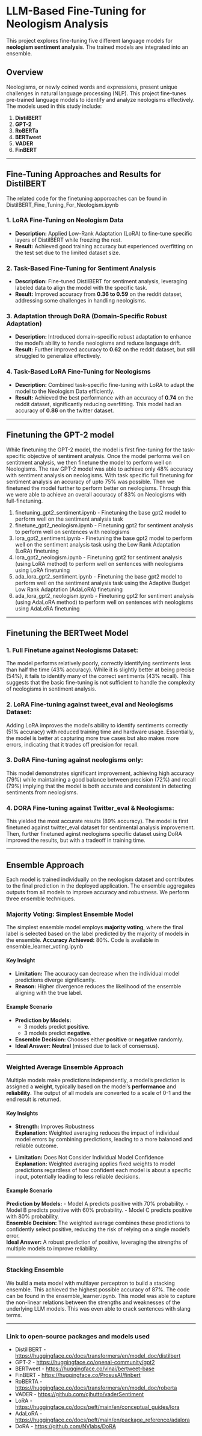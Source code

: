 # LLM-Based Fine-Tuning for Neologism Analysis

This project explores fine-tuning five different language models for **neologism sentiment analysis**. The trained models are integrated into an ensemble.

## Overview
Neologisms, or newly coined words and expressions, present unique challenges in natural language processing (NLP). This project fine-tunes pre-trained language models to identify and analyze neologisms effectively. The models used in this study include:

1. **DistilBERT**
2. **GPT-2**
3. **RoBERTa**
4. **BERTweet**
5. **VADER**
6. **FinBERT**
   
---
## Fine-Tuning Approaches and Results for DistilBERT
The related code for the finetuning apporoaches can be found in DistilBERT_Fine_Tuning_For_Neologism.ipynb

### 1. **LoRA Fine-Tuning on Neologism Data**
- **Description:** Applied Low-Rank Adaptation (LoRA) to fine-tune specific layers of DistilBERT while freezing the rest. 
- **Result:** Achieved good training accuracy but experienced overfitting on the test set due to the limited dataset size.

### 2. **Task-Based Fine-Tuning for Sentiment Analysis**
- **Description:** Fine-tuned DistilBERT for sentiment analysis, leveraging labeled data to align the model with the specific task.
- **Result:** Improved accuracy from **0.36 to 0.59** on the reddit dataset, addressing some challenges in handling neologisms.

### 3. **Adaptation through DoRA (Domain-Specific Robust Adaptation)**
- **Description:** Introduced domain-specific robust adaptation to enhance the model’s ability to handle neologisms and reduce language drift.
- **Result:** Further improved accuracy to **0.62** on the reddit dataset, but still struggled to generalize effectively.

### 4. **Task-Based LoRA Fine-Tuning for Neologisms**
- **Description:** Combined task-specific fine-tuning with LoRA to adapt the model to the Neologism Data efficiently.
- **Result:** Achieved the best performance with an accuracy of **0.74** on the reddit dataset, significantly reducing overfitting. This model had an accuracy of **0.86** on the twitter dataset.

---

## Finetuning the GPT-2 model
While finetuning the GPT-2 model, the model is first fine-tuning for the task-specific objective of sentiment analysis. Once the model performs well on sentitment analysis, we then
finetune the model to perform well on Neologisms. The raw GPT-2 model was able to achieve only 48% accuracy with sentiment analysis on neologisms. With task specific full finetuning for sentiment analysis an accuracy of upto 75% was possible. Then we finetuned the model further to perform better on neologisms. Through this we were able to achieve an overall accuracy of 83% on Neologisms with full-finetuning.

1. finetuning_gpt2_sentiment.ipynb - Finetuning the base gpt2 model to perform well on the sentiment analysis task
2. finetune_gpt2_neologism.ipynb - Finetuning gpt2 for sentiment analysis to perform well on sentences with neologisms
3. lora_gpt2_sentiment.ipynb - Finetuning the base gpt2 model to perform well on the sentiment analysis task using the Low Rank Adaptation (LoRA) finetuning
4. lora_gpt2_neologism.ipynb - Finetuning gpt2 for sentiment analysis (using LoRA method) to perform well on sentences with neologisms using LoRA finetuning
5. ada_lora_gpt2_sentiment.ipynb - Finetuning the base gpt2 model to perform well on the sentiment analysis task using the Adaptive Budget Low Rank Adaptation (AdaLoRA) finetuning
6. ada_lora_gpt2_neologism.ipynb - Finetuning gpt2 for sentiment analysis (using AdaLoRA method) to perform well on sentences with neologisms using AdaLoRA finetuning


---

## Finetuning the BERTweet Model

### 1. **Full Finetune against Neologisms Dataset:** 
The model performs relatively poorly, correctly identifying sentiments less than half the time (43% accuracy). While it is slightly better at being precise (54%), it fails to identify many of the correct sentiments (43% recall). This suggests that the basic fine-tuning is not sufficient to handle the complexity of neologisms in sentiment analysis.​

### 2. **LoRA Fine-tuning against tweet_eval and Neologisms Dataset:** 
Adding LoRA improves the model’s ability to identify sentiments correctly (51% accuracy) with reduced training time and hardware usage. Essentially, the model is better at capturing more true cases but also makes more errors, indicating that it trades off precision for recall.​

### 3. **DoRA Fine-tuning against neologisms only:** 
This model demonstrates significant improvement, achieving high accuracy (79%) while maintaining a good balance between precision (72%) and recall (79%) implying that the model is both accurate and consistent in detecting sentiments from neologisms.​

### 4. **DORA Fine-tuning against Twitter_eval & Neologisms:** 
This yielded the most accurate results (89% accuracy). The model is first finetuned against twitter_eval dataset for sentimental analysis improvement. Then, further finetuned aginst neologisms specific dataset using DoRA improved the results, but with a tradeoff in training time.​

---


## Ensemble Approach
Each model is trained individually on the neologism dataset and contributes to the final prediction in the deployed application. The ensemble aggregates outputs from all models to improve accuracy and robustness.
We perform three ensemble techniques.

### Majority Voting: Simplest Ensemble Model
The simplest ensemble model employs **majority voting**, where the final label is selected based on the label predicted by the majority of models in the ensemble. **Accuracy Achieved:** 80%. Code is available in ensemble_learner_voting.ipynb

#### Key Insight
- **Limitation:** The accuracy can decrease when the individual model predictions diverge significantly. 
- **Reason:** Higher divergence reduces the likelihood of the ensemble aligning with the true label.

#### Example Scenario
- **Prediction by Models:**
  - 3 models predict **positive**.
  - 3 models predict **negative**.
- **Ensemble Decision:** Chooses either **positive** or **negative** randomly.
- **Ideal Answer:** **Neutral** (missed due to lack of consensus).

---

### Weighted Average Ensemble Approach
Multiple models make predictions independently, a model’s prediction is assigned a **weight**, typically based on the model’s **performance** and **reliability**. The output of all models are converted to a scale of 0-1 and the end result is returned.
#### Key Insights
- **Strength:** Improves Robustness\
  **Explanation:** Weighted averaging reduces the impact of individual model errors by combining predictions, leading to a more balanced and reliable outcome.

- **Limitation:** Does Not Consider Individual Model Confidence\
  **Explanation:** Weighted averaging applies fixed weights to model predictions regardless of how confident each model is about a specific input, potentially leading to less reliable decisions.


#### Example Scenario
**Prediction by Models:**
    - Model A predicts positive with 70% probability.
    - Model B predicts positive with 60% probability.
    - Model C predicts positive with 80% probability.\
**Ensemble Decision:** 
The weighted average combines these predictions to confidently select positive, reducing the risk of relying on a single model’s error.\
**Ideal Answer:** 
A robust prediction of positive, leveraging the strengths of multiple models to improve reliability.

---
### Stacking Ensemble

We build a meta model with multlayer perceptron to build a stacking ensemble. This achieved the highest possible accuracy of 87%. The code can be found in the ensemble_learner.ipynb. This model was able to capture the non-linear relations between the strengths and weaknesses of the underlying LLM models. This was even able to crack sentences with slang terms. 

---

### Link to open-source packages and models used
- DistillBERT - https://huggingface.co/docs/transformers/en/model_doc/distilbert
- GPT-2 - https://huggingface.co/openai-community/gpt2
- BERTweet - https://huggingface.co/vinai/bertweet-base
- FinBERT - https://huggingface.co/ProsusAI/finbert
- RoBERTA - https://huggingface.co/docs/transformers/en/model_doc/roberta
- VADER - https://github.com/cjhutto/vaderSentiment
- LoRA - https://huggingface.co/docs/peft/main/en/conceptual_guides/lora
- AdaLoRA - https://huggingface.co/docs/peft/main/en/package_reference/adalora
- DoRA - https://github.com/NVlabs/DoRA
